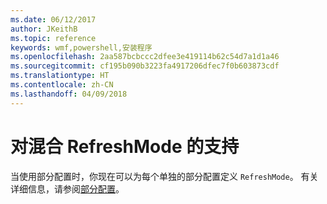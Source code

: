 ```yaml
---
ms.date: 06/12/2017
author: JKeithB
ms.topic: reference
keywords: wmf,powershell,安装程序
ms.openlocfilehash: 2aa587bcbccc2dfee3e419114b62c54d7a1d1a46
ms.sourcegitcommit: cf195b090b3223fa4917206dfec7f0b603873cdf
ms.translationtype: HT
ms.contentlocale: zh-CN
ms.lasthandoff: 04/09/2018
---
```

# <a name="support-for-mixed-refreshmode"></a>对混合 RefreshMode 的支持

当使用部分配置时，你现在可以为每个单独的部分配置定义 `RefreshMode`。
有关详细信息，请参阅[部分配置](https://msdn.microsoft.com/powershell/dsc/partialconfigs)。